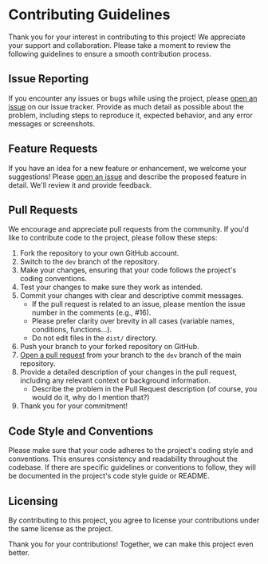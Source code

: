 # Contributing Guidelines

Thank you for your interest in contributing to this project! We appreciate your support and collaboration. Please take a moment to review the following guidelines to ensure a smooth contribution process.

## Issue Reporting

If you encounter any issues or bugs while using the project, please [open an issue](link_to_issue_tracker) on our issue tracker. Provide as much detail as possible about the problem, including steps to reproduce it, expected behavior, and any error messages or screenshots.

## Feature Requests

If you have an idea for a new feature or enhancement, we welcome your suggestions! Please [open an issue](link_to_issue_tracker) and describe the proposed feature in detail. We'll review it and provide feedback.

## Pull Requests

We encourage and appreciate pull requests from the community. If you'd like to contribute code to the project, please follow these steps:

1. Fork the repository to your own GitHub account.
2. Switch to the `dev` branch of the repository.
3. Make your changes, ensuring that your code follows the project's coding conventions.
4. Test your changes to make sure they work as intended.
5. Commit your changes with clear and descriptive commit messages.
   - If the pull request is related to an issue, please mention the issue number in the comments (e.g., #16).
   - Please prefer clarity over brevity in all cases (variable names, conditions, functions...).
   - Do not edit files in the `dist/` directory.
6. Push your branch to your forked repository on GitHub.
7. [Open a pull request](link_to_pull_request) from your branch to the `dev` branch of the main repository.
8. Provide a detailed description of your changes in the pull request, including any relevant context or background information.
   - Describe the problem in the Pull Request description (of course, you would do it, why do I mention that?)
9. Thank you for your commitment!

## Code Style and Conventions

Please make sure that your code adheres to the project's coding style and conventions. This ensures consistency and readability throughout the codebase. If there are specific guidelines or conventions to follow, they will be documented in the project's code style guide or README.

## Licensing

By contributing to this project, you agree to license your contributions under the same license as the project.

Thank you for your contributions! Together, we can make this project even better.
